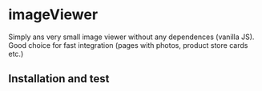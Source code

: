 # imageViewer
Simply ans very small image viewer without any dependences (vanilla JS). Good choice for fast integration (pages with photos, product store cards etc.)
## Installation and test
